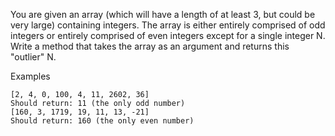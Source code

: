 You are given an array (which will have a length of at least 3, but could be very large) containing integers. The array is either entirely comprised of odd integers or entirely comprised of even integers except for a single integer N. Write a method that takes the array as an argument and returns this "outlier" N.

Examples

    [2, 4, 0, 100, 4, 11, 2602, 36]
    Should return: 11 (the only odd number)
    [160, 3, 1719, 19, 11, 13, -21]
    Should return: 160 (the only even number)
